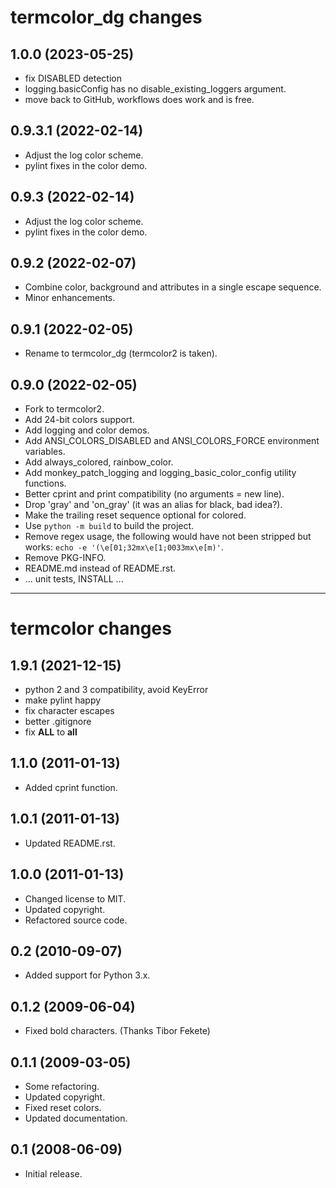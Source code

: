 termcolor_dg changes
====================

1.0.0 (2023-05-25)
------------------

- fix DISABLED detection
- logging.basicConfig has no disable_existing_loggers argument.
- move back to GitHub, workflows does work and is free.

0.9.3.1 (2022-02-14)
--------------------

- Adjust the log color scheme.
- pylint fixes in the color demo.

0.9.3 (2022-02-14)
------------------

- Adjust the log color scheme.
- pylint fixes in the color demo.

0.9.2 (2022-02-07)
------------------

- Combine color, background and attributes in a single escape sequence.
- Minor enhancements.

0.9.1 (2022-02-05)
------------------

- Rename to termcolor_dg (termcolor2 is taken).

0.9.0 (2022-02-05)
------------------

- Fork to termcolor2.
- Add 24-bit colors support.
- Add logging and color demos.
- Add ANSI_COLORS_DISABLED and ANSI_COLORS_FORCE environment variables.
- Add always_colored, rainbow_color.
- Add monkey_patch_logging and logging_basic_color_config utility functions.
- Better cprint and print compatibility (no arguments = new line).
- Drop 'gray' and 'on_gray' (it was an alias for black, bad idea?).
- Make the trailing reset sequence optional for colored.
- Use `python -m build` to build the project.
- Remove regex usage, the following would have not been stripped but works: `echo -e '(\e[01;32mx\e[1;0033mx\e[m)'`.
- Remove PKG-INFO.
- README.md instead of README.rst.
- ... unit tests, INSTALL ...

---

termcolor changes
=================

1.9.1 (2021-12-15)
------------------

- python 2 and 3 compatibility, avoid KeyError
- make pylint happy
- fix character escapes
- better .gitignore
- fix __ALL__ to __all__

1.1.0 (2011-01-13)
------------------

- Added cprint function.

1.0.1 (2011-01-13)
------------------

- Updated README.rst.

1.0.0 (2011-01-13)
------------------

- Changed license to MIT.
- Updated copyright.
- Refactored source code.

0.2 (2010-09-07)
------------------

- Added support for Python 3.x.

0.1.2 (2009-06-04)
------------------

- Fixed bold characters. (Thanks Tibor Fekete)

0.1.1 (2009-03-05)
------------------

- Some refactoring.
- Updated copyright.
- Fixed reset colors.
- Updated documentation.

0.1 (2008-06-09)
----------------

- Initial release.
